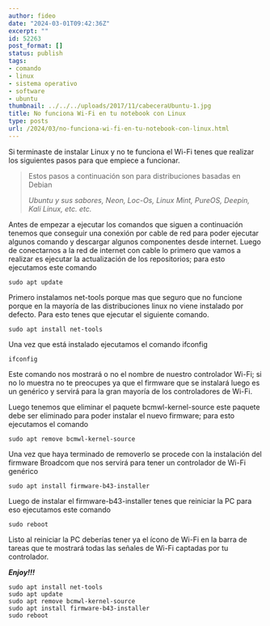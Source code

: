 ```yaml
---
author: fideo
date: "2024-03-01T09:42:36Z"
excerpt: ""
id: 52263
post_format: []
status: publish
tags:
- comando
- linux
- sistema operativo
- software
- ubuntu
thumbnail: ../../../uploads/2017/11/cabeceraUbuntu-1.jpg
title: No funciona Wi-Fi en tu notebook con Linux
type: posts
url: /2024/03/no-funciona-wi-fi-en-tu-notebook-con-linux.html
---
```

Si terminaste de instalar Linux y no te funciona el Wi-Fi tenes que realizar los siguientes pasos para que empiece a funcionar.

> Estos pasos a continuación son para distribuciones basadas en Debian
> 
> <cite>Ubuntu y sus sabores, Neon, Loc-Os, Linux Mint, PureOS, Deepin, Kali Linux, etc. etc.</cite>

Antes de empezar a ejecutar los comandos que siguen a continuación tenemos que conseguir una conexión por cable de red para poder ejecutar algunos comando y descargar algunos componentes desde internet. Luego de conectarnos a la red de internet con cable lo primero que vamos a realizar es ejecutar la actualización de los repositorios; para esto ejecutamos este comando

```
sudo apt update
```

Primero instalamos net-tools porque mas que seguro que no funcione porque en la mayoría de las distribuciones linux no viene instalado por defecto. Para esto tenes que ejecutar el siguiente comando.

```
sudo apt install net-tools
```

Una vez que está instalado ejecutamos el comando ifconfig

```
ifconfig
```

Este comando nos mostrará o no el nombre de nuestro controlador Wi-Fi; si no lo muestra no te preocupes ya que el firmware que se instalará luego es un genérico y servirá para la gran mayoría de los controladores de Wi-Fi.

Luego tenemos que eliminar el paquete bcmwl-kernel-source este paquete debe ser eliminado para poder instalar el nuevo firmware; para esto ejecutamos el comando

```
sudo apt remove bcmwl-kernel-source
```

Una vez que haya terminado de removerlo se procede con la instalación del firmware Broadcom que nos servirá para tener un controlador de Wi-Fi genérico

```
sudo apt install firmware-b43-installer
```

Luego de instalar el firmware-b43-installer tenes que reiniciar la PC para eso ejecutamos este comando

```
sudo reboot
```

Listo al reiniciar la PC deberías tener ya el ícono de Wi-Fi en la barra de tareas que te mostrará todas las señales de Wi-Fi captadas por tu controlador.

***Enjoy!!!***

```
sudo apt install net-tools  
sudo apt update  
sudo apt remove bcmwl-kernel-source  
sudo apt install firmware-b43-installer  
sudo reboot
```